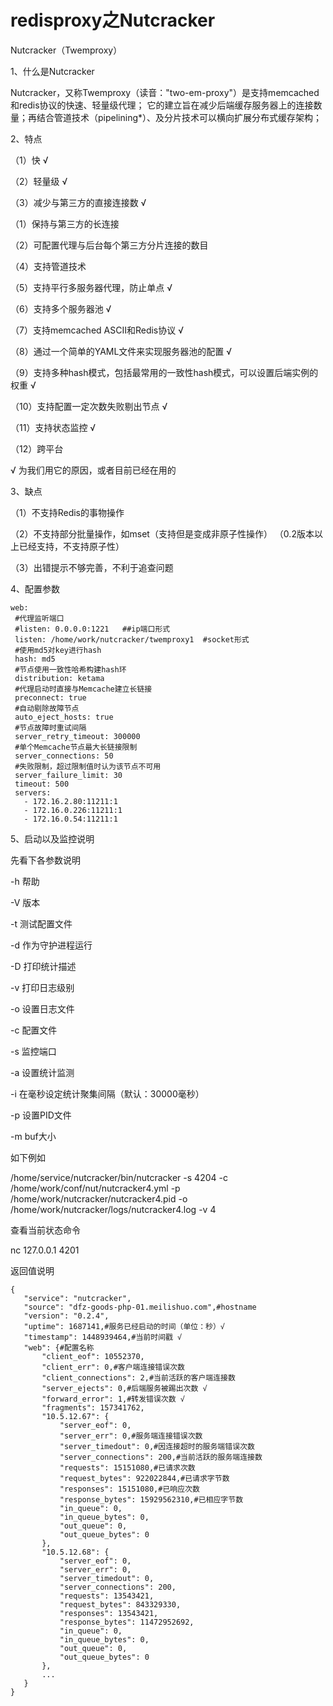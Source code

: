# redisproxy之Nutcracker
Nutcracker（Twemproxy）

1、什么是Nutcracker

Nutcracker，又称Twemproxy（读音："two-em-proxy"）是支持memcached和redis协议的快速、轻量级代理；
它的建立旨在减少后端缓存服务器上的连接数量；再结合管道技术（pipelining*）、及分片技术可以横向扩展分布式缓存架构；

2、特点

（1）快 √

（2）轻量级 √

（3）减少与第三方的直接连接数 √

（1）保持与第三方的长连接

（2）可配置代理与后台每个第三方分片连接的数目

（4）支持管道技术

（5）支持平行多服务器代理，防止单点 √

（6）支持多个服务器池 √

（7）支持memcached ASCII和Redis协议 √

（8）通过一个简单的YAML文件来实现服务器池的配置 √

（9）支持多种hash模式，包括最常用的一致性hash模式，可以设置后端实例的权重 √

（10）支持配置一定次数失败剔出节点 √

（11）支持状态监控 √

（12）跨平台

√ 为我们用它的原因，或者目前已经在用的


3、缺点

（1）不支持Redis的事物操作

（2）不支持部分批量操作，如mset（支持但是变成非原子性操作） （0.2版本以上已经支持，不支持原子性）

（3）出错提示不够完善，不利于追查问题

4、配置参数  
 ```
web:
  #代理监听端口
  #listen: 0.0.0.0:1221   ##ip端口形式
  listen: /home/work/nutcracker/twemproxy1  #socket形式
  #使用md5对key进行hash
  hash: md5
  #节点使用一致性哈希构建hash环
  distribution: ketama
  #代理启动时直接与Memcache建立长链接
  preconnect: true
  #自动剔除故障节点
  auto_eject_hosts: true
  #节点故障时重试间隔
  server_retry_timeout: 300000
  #单个Memcache节点最大长链接限制
  server_connections: 50
  #失败限制，超过限制值时认为该节点不可用
  server_failure_limit: 30
  timeout: 500
  servers:
    - 172.16.2.80:11211:1
    - 172.16.0.226:11211:1
    - 172.16.0.54:11211:1
```    
5、启动以及监控说明

先看下各参数说明

-h 帮助

-V 版本

-t 测试配置文件

-d 作为守护进程运行

-D 打印统计描述

-v 打印日志级别

-o 设置日志文件

-c 配置文件

-s 监控端口

-a 设置统计监测

-i 在毫秒设定统计聚集间隔（默认：30000毫秒）

-p 设置PID文件

-m buf大小

如下例如

/home/service/nutcracker/bin/nutcracker -s 4204 -c /home/work/conf/nut/nutcracker4.yml -p /home/work/nutcracker/nutcracker4.pid -o /home/work/nutcracker/logs/nutcracker4.log -v 4

查看当前状态命令

nc 127.0.0.1 4201

返回值说明
 ```
{
    "service": "nutcracker",
    "source": "dfz-goods-php-01.meilishuo.com",#hostname
    "version": "0.2.4",
    "uptime": 1687141,#服务已经启动的时间（单位：秒）√
    "timestamp": 1448939464,#当前时间戳 √
    "web": {#配置名称
        "client_eof": 10552370,
        "client_err": 0,#客户端连接错误次数
        "client_connections": 2,#当前活跃的客户端连接数
        "server_ejects": 0,#后端服务被踢出次数 √
        "forward_error": 1,#转发错误次数 √
        "fragments": 157341762,
        "10.5.12.67": {
            "server_eof": 0,
            "server_err": 0,#服务端连接错误次数
            "server_timedout": 0,#因连接超时的服务端错误次数
            "server_connections": 200,#当前活跃的服务端连接数
            "requests": 15151080,#已请求次数
            "request_bytes": 922022844,#已请求字节数
            "responses": 15151080,#已响应次数
            "response_bytes": 15929562310,#已相应字节数
            "in_queue": 0,
            "in_queue_bytes": 0,
            "out_queue": 0,
            "out_queue_bytes": 0
        },
        "10.5.12.68": {
            "server_eof": 0,
            "server_err": 0,
            "server_timedout": 0,
            "server_connections": 200,
            "requests": 13543421,
            "request_bytes": 843329330,
            "responses": 13543421,
            "response_bytes": 11472952692,
            "in_queue": 0,
            "in_queue_bytes": 0,
            "out_queue": 0,
            "out_queue_bytes": 0
        },
        ...
    }
}
 ```


